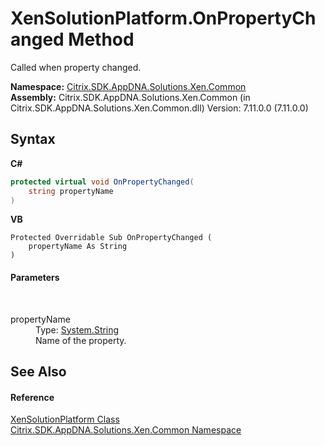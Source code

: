 # XenSolutionPlatform.OnPropertyChanged Method 
 

Called when property changed.

**Namespace:**&nbsp;[Citrix.SDK.AppDNA.Solutions.Xen.Common](013dc694-c357-448d-ed5a-b5c48a7f6852.md)<br />**Assembly:**&nbsp;Citrix.SDK.AppDNA.Solutions.Xen.Common (in Citrix.SDK.AppDNA.Solutions.Xen.Common.dll) Version: 7.11.0.0 (7.11.0.0)

## Syntax

**C#**
```csharp
protected virtual void OnPropertyChanged(
	string propertyName
)
```

**VB**
```vbnet
Protected Overridable Sub OnPropertyChanged ( 
	propertyName As String
)
```


#### Parameters
&nbsp;<dl><dt>propertyName</dt><dd>Type: <a href="http://msdn2.microsoft.com/en-us/library/s1wwdcbf" target="_blank">System.String</a><br />Name of the property.</dd></dl>

## See Also


#### Reference
<a href="0e04915f-6b1a-0016-6a11-cd519e55dcbe">XenSolutionPlatform Class</a><br /><a href="013dc694-c357-448d-ed5a-b5c48a7f6852">Citrix.SDK.AppDNA.Solutions.Xen.Common Namespace</a><br />
